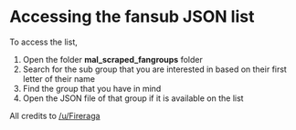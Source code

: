 # Accessing the fansub JSON list

To access the list,
1. Open the folder **mal_scraped_fangroups** folder
2. Search for the sub group that you are interested in based on their first letter of their name
3. Find the group that you have in mind
4. Open the JSON file of that group if it is available on the list

All credits to [/u/Fireraga](https://old.reddit.com/user/fireraga)